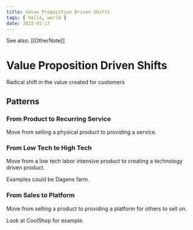 ```yaml
---
title: Value Proposition Driven Shifts
tags: [ hello, world ]
date: 2023-01-17
---
```


See also: [[OtherNote]]

# Value Proposition Driven Shifts
Radical shift in the value created for customers

## Patterns
### From Product to Recurring Service
Move from selling a physical product to providing a service.

### From Low Tech to High Tech
Move from a low tech labor intensive product to creating a technology driven product.

Examples could be Dagens farm.

### From Sales to Platform
Move from selling a product to providing a platform for others to sell on.

Look at CoolShop for example.
